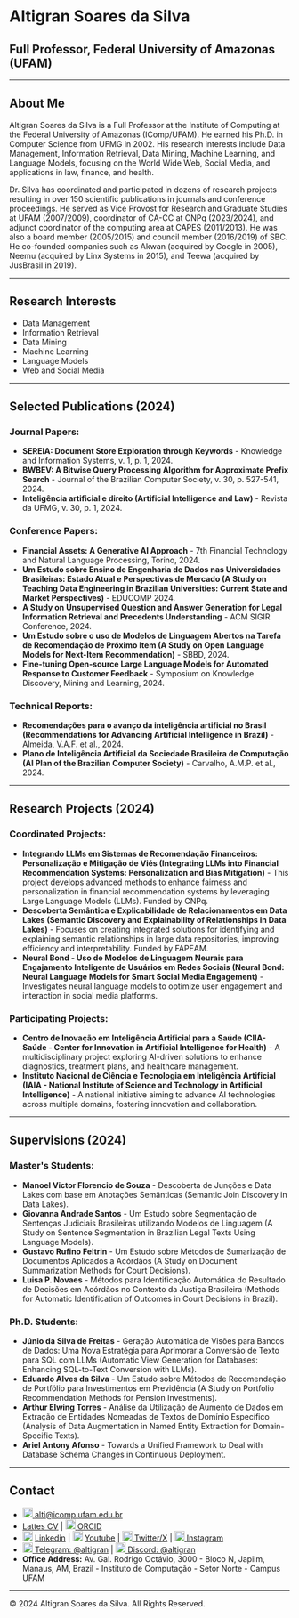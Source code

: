# Altigran Soares da Silva

## Full Professor, Federal University of Amazonas (UFAM)

---

## About Me

Altigran Soares da Silva is a Full Professor at the Institute of Computing at the Federal University of Amazonas (IComp/UFAM). He earned his Ph.D. in Computer Science from UFMG in 2002. His research interests include Data Management, Information Retrieval, Data Mining, Machine Learning, and Language Models, focusing on the World Wide Web, Social Media, and applications in law, finance, and health.

Dr. Silva has coordinated and participated in dozens of research projects resulting in over 150 scientific publications in journals and conference proceedings. He served as Vice Provost for Research and Graduate Studies at UFAM (2007/2009), coordinator of CA-CC at CNPq (2023/2024), and adjunct coordinator of the computing area at CAPES (2011/2013). He was also a board member (2005/2015) and council member (2016/2019) of SBC. He co-founded companies such as Akwan (acquired by Google in 2005), Neemu (acquired by Linx Systems in 2015), and Teewa (acquired by JusBrasil in 2019).

---

## Research Interests

- Data Management
- Information Retrieval
- Data Mining
- Machine Learning
- Language Models
- Web and Social Media

---

## Selected Publications (2024)

### Journal Papers:
- **SEREIA: Document Store Exploration through Keywords** - Knowledge and Information Systems, v. 1, p. 1, 2024.
- **BWBEV: A Bitwise Query Processing Algorithm for Approximate Prefix Search** - Journal of the Brazilian Computer Society, v. 30, p. 527-541, 2024.
- **Inteligência artificial e direito (Artificial Intelligence and Law)** - Revista da UFMG, v. 30, p. 1, 2024.

### Conference Papers:
- **Financial Assets: A Generative AI Approach** - 7th Financial Technology and Natural Language Processing, Torino, 2024.
- **Um Estudo sobre Ensino de Engenharia de Dados nas Universidades Brasileiras: Estado Atual e Perspectivas de Mercado (A Study on Teaching Data Engineering in Brazilian Universities: Current State and Market Perspectives)** - EDUCOMP 2024.
- **A Study on Unsupervised Question and Answer Generation for Legal Information Retrieval and Precedents Understanding** - ACM SIGIR Conference, 2024.
- **Um Estudo sobre o uso de Modelos de Linguagem Abertos na Tarefa de Recomendação de Próximo Item (A Study on Open Language Models for Next-Item Recommendation)** - SBBD, 2024.
- **Fine-tuning Open-source Large Language Models for Automated Response to Customer Feedback** - Symposium on Knowledge Discovery, Mining and Learning, 2024.

### Technical Reports:
- **Recomendações para o avanço da inteligência artificial no Brasil (Recommendations for Advancing Artificial Intelligence in Brazil)** - Almeida, V.A.F. et al., 2024.
- **Plano de Inteligência Artificial da Sociedade Brasileira de Computação (AI Plan of the Brazilian Computer Society)** - Carvalho, A.M.P. et al., 2024.

---

## Research Projects (2024)

### Coordinated Projects:
- **Integrando LLMs em Sistemas de Recomendação Financeiros: Personalização e Mitigação de Viés (Integrating LLMs into Financial Recommendation Systems: Personalization and Bias Mitigation)** - This project develops advanced methods to enhance fairness and personalization in financial recommendation systems by leveraging Large Language Models (LLMs). Funded by CNPq.
- **Descoberta Semântica e Explicabilidade de Relacionamentos em Data Lakes (Semantic Discovery and Explainability of Relationships in Data Lakes)** - Focuses on creating integrated solutions for identifying and explaining semantic relationships in large data repositories, improving efficiency and interpretability. Funded by FAPEAM.
- **Neural Bond - Uso de Modelos de Linguagem Neurais para Engajamento Inteligente de Usuários em Redes Sociais (Neural Bond: Neural Language Models for Smart Social Media Engagement)** - Investigates neural language models to optimize user engagement and interaction in social media platforms.

### Participating Projects:
- **Centro de Inovação em Inteligência Artificial para a Saúde (CIIA-Saúde - Center for Innovation in Artificial Intelligence for Health)** - A multidisciplinary project exploring AI-driven solutions to enhance diagnostics, treatment plans, and healthcare management.
- **Instituto Nacional de Ciência e Tecnologia em Inteligência Artificial (IAIA - National Institute of Science and Technology in Artificial Intelligence)** - A national initiative aiming to advance AI technologies across multiple domains, fostering innovation and collaboration.

---

## Supervisions (2024)

### Master's Students:
- **Manoel Victor Florencio de Souza** - Descoberta de Junções e Data Lakes com base em Anotações Semânticas (Semantic Join Discovery in Data Lakes).
- **Giovanna Andrade Santos** - Um Estudo sobre Segmentação de Sentenças Judiciais Brasileiras utilizando Modelos de Linguagem (A Study on Sentence Segmentation in Brazilian Legal Texts Using Language Models).
- **Gustavo Rufino Feltrin** - Um Estudo sobre Métodos de Sumarização de Documentos Aplicados a Acórdãos (A Study on Document Summarization Methods for Court Decisions).
- **Luisa P. Novaes** - Métodos para Identificação Automática do Resultado de Decisões em Acórdãos no Contexto da Justiça Brasileira (Methods for Automatic Identification of Outcomes in Court Decisions in Brazil).

### Ph.D. Students:
- **Júnio da Silva de Freitas** - Geração Automática de Visões para Bancos de Dados: Uma Nova Estratégia para Aprimorar a Conversão de Texto para SQL com LLMs (Automatic View Generation for Databases: Enhancing SQL-to-Text Conversion with LLMs).
- **Eduardo Alves da Silva** - Um Estudo sobre Métodos de Recomendação de Portfólio para Investimentos em Previdência (A Study on Portfolio Recommendation Methods for Pension Investments).
- **Arthur Elwing Torres** - Análise da Utilização de Aumento de Dados em Extração de Entidades Nomeadas de Textos de Domínio Específico (Analysis of Data Augmentation in Named Entity Extraction for Domain-Specific Texts).
- **Ariel Antony Afonso** - Towards a Unified Framework to Deal with Database Schema Changes in Continuous Deployment.

---

## Contact

- <a href="mailto:youremail@example.com"> <img src="https://cdn-icons-png.flaticon.com/512/732/732200.png" width="18" height="18" alt="Email"> </a> alti@icomp.ufam.edu.br
- [Lattes CV](http://lattes.cnpq.br/3405503472010994) | <a href="https://orcid.org/0000-0002-8992-495X" target="_blank"> <img src="https://upload.wikimedia.org/wikipedia/commons/0/06/ORCID_iD.svg" width="18" height="18" alt="ORCID"> </a>[ORCID](https://orcid.org/0000-0002-8992-495X) 
- <a href="(https://www.linkedin.com/in/altigran/" target="blank"> <img src="https://cdn-icons-png.flaticon.com/512/174/174857.png" width="18" height="18"></a> [Linkedin](https://www.linkedin.com/in/altigran/) | <a href="https://www.youtube.com/@altigran_icomp" target="_blank"> <img src="https://cdn-icons-png.flaticon.com/512/1384/1384060.png" width="18" height="18" alt="YouTube"></a> [Youtube](https://www.youtube.com/@altigran_icomp) | <a href="https://twitter.com/your-profile" target="_blank"> <img src="https://cdn-icons-png.flaticon.com/512/733/733579.png" width="18" height="18" alt="Twitter"> </a>[Twitter/X](https://x.com/altigran) | <a href="https://instagram.com/your-profile" target="_blank"> <img src="https://cdn-icons-png.flaticon.com/512/174/174855.png" width="18" height="18" alt="Instagram"> </a> [Instagram](https://www.instagram.com/altigrans/)
- <a href="https://t.me/altigran" target="_blank"> <img src="https://cdn-icons-png.flaticon.com/512/2111/2111646.png" width="18" height="18" alt="Telegram"> </a>[Telegram: @altigran](https://t.me/altigran) |  <a href="https://discord.com/users/altigran" target="_blank"> <img src="https://cdn-icons-png.flaticon.com/512/3670/3670157.png" width="18" height="18" alt="Discord"> </a> [Discord: @altigran](https://discord.com/users/altigran)
- **Office Address:** Av. Gal. Rodrigo Octávio, 3000 - Bloco N, Japiim, Manaus, AM, Brazil - Instituto de Computação - Setor Norte - Campus UFAM


---

&copy; 2024 Altigran Soares da Silva. All Rights Reserved.
